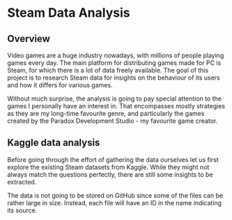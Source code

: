 # Steam Data Analysis
## Overview
Video games are a huge industry nowadays, with millions of people playing games every day. The main platform for distributing games made for PC is Steam, for which there is a lot of data freely available. The goal of this project is to research Steam data for insights on the behaviour of its users and how it differs for various games.

Without much surprise, the analysis is going to pay special attention to the games I personally have an interest in. That encompasses mostly strategies as they are my long-time favourite genre, and particularly the games created by the Paradox Development Studio - my favourite game creator.

## Kaggle data analysis
Before going through the effort of gathering the data ourselves let us first explore the existing Steam datasets from Kaggle. While they might not always match the questions perfectly, there are still some insights to be extracted.

The data is not going to be stored on GitHub since some of the files can be rather large in size. Instead, each file will have an ID in the name indicating its source.